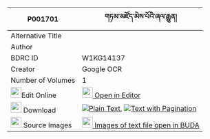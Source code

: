 |P001701|གཏམ་མཛོད་མེས་པོའི་ཞལ་རྒྱུན། 
| --- | --- 
|Alternative Title |
|Author | 
|BDRC ID | W1KG14137
|Creator | Google OCR
|Number of Volumes| 1
|<img width="25" src="https://img.icons8.com/color/25/000000/edit-property.png">Edit Online| [<img width="25" src="https://avatars.githubusercontent.com/u/45091458?s=200&v=4"> Open in Editor](http://editor.openpecha.org/P001701)
|<img width="25" src="https://img.icons8.com/fluent/48/000000/download-2.png"/>  Download | [![](https://img.icons8.com/color/20/000000/txt.png)Plain Text](https://github.com/Openpecha/P001701/releases/download/v1/tam_dzo_mepo_i_shyalgyun_plain_P001701.zip), [![](https://img.icons8.com/color/20/000000/txt.png)Text with Pagination](https://github.com/Openpecha/P001701/releases/download/v1/tam_dzo_mepo_i_shyalgyun_pages_P001701.zip)
|<img width="25" src="https://img.icons8.com/plasticine/100/000000/pictures-folder.png"/>  Source Images | [<img width="25" src="https://library.bdrc.io/icons/BUDA-small.svg"> Images of text file open in BUDA](https://library.bdrc.io/show/bdr:W1KG14137)